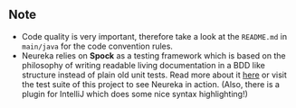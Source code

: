 


## Note ##

- Code quality is very important, therefore take a look at the `README.md` in `main/java` for the code convention rules.
- Neureka relies on **Spock** as a testing framework which
is based on the philosophy of writing readable living documentation
in a BDD like structure
instead of plain old unit tests.
Read more about it [here](https://spockframework.org/) or visit the test suite
of this project to see Neureka in action.
(Also, there is a plugin for IntelliJ which does some nice syntax highlighting!)

